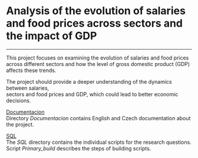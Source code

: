 # Analysis of the evolution of salaries and food prices across sectors and the impact of GDP

---


This project focuses on examining the evolution of salaries and food prices  
across different sectors and how the level of gross domestic product (GDP) affects these trends.

The project should provide a deeper understanding of the dynamics between salaries,  
sectors and food prices and GDP, which could lead to better economic decisions.




[Documentacion]()  
Directory *Documentacion* contains English and Czech documentation about the project.


[SQL](https://github.com/seidon93/SQL_food_availability/tree/Developer/SQL)  
The *SQL* directory contains the individual scripts for the research questions. 
Script *Primary_build* describes the steps of building scripts.

